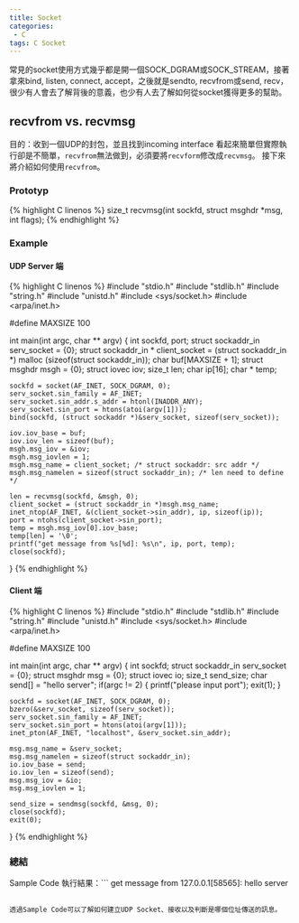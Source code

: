 ```yaml
---
title: Socket
categories:
 - C
tags: C Socket
---
```

常見的socket使用方式幾乎都是開一個SOCK_DGRAM或SOCK_STREAM，接著拿來bind, listen, connect, accept，之後就是sendto, recvfrom或send, recv，很少有人會去了解背後的意義，也少有人去了解如何從socket獲得更多的幫助。


## recvfrom vs. recvmsg
目的：收到一個UDP的封包，並且找到incoming interface
看起來簡單但實際執行卻是不簡單，`recvfrom`無法做到，必須要將`recvform`修改成`recvmsg`。
接下來將介紹如何使用`recvfrom`。

### Prototyp
{% highlight C linenos %}
size_t recvmsg(int sockfd, struct msghdr *msg, int flags);
{% endhighlight %}

### Example
#### UDP Server 端
{% highlight C linenos %}
#include "stdio.h"
#include "stdlib.h"
#include "string.h"
#include "unistd.h"
#include <sys/socket.h>
#include <arpa/inet.h>

#define MAXSIZE 100

int main(int argc, char ** argv)
{
    int sockfd, port;
    struct sockaddr_in serv_socket = {0};
    struct sockaddr_in  * client_socket = (struct sockaddr_in *) malloc (sizeof(struct sockaddr_in));
    char buf[MAXSIZE + 1];
    struct msghdr msgh = {0};
    struct iovec iov;
    size_t len;
    char ip[16];
    char * temp;

    sockfd = socket(AF_INET, SOCK_DGRAM, 0);
    serv_socket.sin_family = AF_INET;
    serv_socket.sin_addr.s_addr = htonl(INADDR_ANY);
    serv_socket.sin_port = htons(atoi(argv[1]));
    bind(sockfd, (struct sockaddr *)&serv_socket, sizeof(serv_socket));

    iov.iov_base = buf;
    iov.iov_len = sizeof(buf);
    msgh.msg_iov = &iov;
    msgh.msg_iovlen = 1;
    msgh.msg_name = client_socket; /* struct sockaddr: src addr */
    msgh.msg_namelen = sizeof(struct sockaddr_in); /* len need to define */

    len = recvmsg(sockfd, &msgh, 0);
    client_socket = (struct sockaddr_in *)msgh.msg_name;
    inet_ntop(AF_INET, &(client_socket->sin_addr), ip, sizeof(ip));
    port = ntohs(client_socket->sin_port);
    temp = msgh.msg_iov[0].iov_base;
    temp[len] = '\0';
    printf("get message from %s[%d]: %s\n", ip, port, temp);
    close(sockfd);
}
{% endhighlight %}
#### Client 端
{% highlight C linenos %}
#include "stdio.h"
#include "stdlib.h"
#include "string.h"
#include "unistd.h"
#include <sys/socket.h>
#include <arpa/inet.h>

#define MAXSIZE 100

int main(int argc, char ** argv) 
{
    int sockfd;
    struct sockaddr_in serv_socket = {0};
    struct msghdr msg = {0};
    struct iovec io;
    size_t send_size;
    char send[] = "hello server";
    if(argc != 2) {
        printf("please input port");
        exit(1);
    }

    sockfd = socket(AF_INET, SOCK_DGRAM, 0);
    bzero(&serv_socket, sizeof(serv_socket));
    serv_socket.sin_family = AF_INET;
    serv_socket.sin_port = htons(atoi(argv[1]));
    inet_pton(AF_INET, "localhost", &serv_socket.sin_addr);

    msg.msg_name = &serv_socket;
    msg.msg_namelen = sizeof(struct sockaddr_in);
    io.iov_base = send;
    io.iov_len = sizeof(send);
    msg.msg_iov = &io;
    msg.msg_iovlen = 1;

    send_size = sendmsg(sockfd, &msg, 0);
    close(sockfd);
    exit(0);
}
{% endhighlight %}
### 總結

Sample Code 執行結果：```
get message from 127.0.0.1[58565]: hello server
```

透過Sample Code可以了解如何建立UDP Socket、接收以及判斷是哪個位址傳送的訊息。
